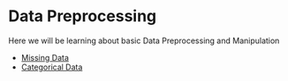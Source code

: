 # Data Preprocessing



Here we will be learning about basic Data Preprocessing and Manipulation

* [Missing Data](missing_data.md)
* [Categorical Data](categorical_data.md)